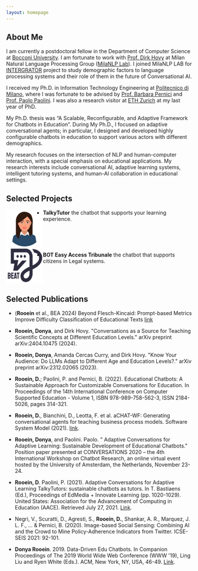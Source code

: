```yaml
---
layout: homepage
---
```


## About Me

I am currently a postdoctoral fellow in the Department of Computer Science at [Bocconi University](https://www.unibocconi.it/). I am fortunate to work with [Prof. Dirk Hovy](https://milanlproc.github.io/authors/1_dirk_hovy/) at Milan Natural Language Processing Group ([MilaNLP Lab](https://milanlproc.github.io/#about)). I joined MilaNLP LAB for [INTERGRATOR](https://milanlproc.github.io/project/integrator/) project to study demographic factors to language processing systems and their role of them in the future of Conversational AI. 

 I received my Ph.D. in Information Technology Engineering at [Politecnico di Milano](https://www.polimi.it/), where I was fortunate to be advised by [Prof. Barbara Pernici](https://pernici.faculty.polimi.it/) and [Prof. Paolo Paolini](https://www.deib.polimi.it/eng/people/details/60294). I was also a research visitor at [ETH Zurich](https://ethz.ch/en.html) at my last year of PhD. 
 
  My Ph.D. thesis was “A Scalable, Reconfigurable, and Adaptive Framework for Chatbots in Education”. During My Ph.D., I focused on adaptive conversational agents; in particular, I designed and developed highly configurable chatbots in education to support various actors with different demographics.

My research focuses on the intersection of NLP and human-computer interaction, with a special emphasis on educational applications. My research interests include conversational AI, adaptive learning systems, intelligent tutoring systems, and human-AI collaboration in educational settings.


## Selected Projects


<img align="left" width="100" height="100" src="files/project-TT.png"/>

- **TalkyTutor** the chatbot that supports your learning experience.
<br clear="left"/>


<img align="left" width="100" height="100" src="files/project-BT.jpg"/>

- **BOT Easy Access Tribunale** the chatbot that supports citizens in Legal systems.
<br clear="left"/>


## Selected Publications
- (**Rooein** et al., BEA 2024) Beyond Flesch-Kincaid: Prompt-based Metrics Improve Difficulty Classification of Educational Texts [link](https://aclanthology.org/2024.bea-1.5) 

- **Rooein, Donya**, and Dirk Hovy. "Conversations as a Source for Teaching Scientific Concepts at Different Education Levels." arXiv preprint arXiv:2404.10475 (2024).

- **Rooein, Donya**, Amanda Cercas Curry, and Dirk Hovy. "Know Your Audience: Do LLMs Adapt to Different Age and Education Levels?." arXiv preprint arXiv:2312.02065 (2023).

- **Rooein, D.**; Paolini, P. and Pernici, B. (2022). Educational Chatbots: A Sustainable Approach for Customizable Conversations for Education.  In Proceedings of the 14th International Conference on Computer Supported Education - Volume 1, ISBN 978-989-758-562-3, ISSN 2184-5026, pages 314-321.

- **Rooein, D.**, Bianchini, D., Leotta, F. et al. aCHAT-WF: Generating conversational agents for teaching business process models. Software System Model (2021). [link](https://doi.org/10.1007/s10270-021-00925-7).

- **Rooein, Donya**, and Paolini. Paolo. " Adaptive Conversations for Adaptive Learning: Sustainable Development of Educational Chatbots." Position paper presented at CONVERSATIONS 2020 – the 4th International Workshop on Chatbot Research, an online virtual event hosted by the University of Amsterdam, the Netherlands, November 23-24.

-  **Rooein, D**. Paolini, P. (2021). Adaptive Conversations for Adaptive Learning TalkyTutors: sustainable chatbots as tutors. In T. Bastiaens (Ed.), Proceedings of EdMedia + Innovate Learning (pp. 1020-1029). United States: Association for the Advancement of Computing in Education (AACE). Retrieved July 27, 2021. 
[Link](https://www.learntechlib.org/primary/p/219783/).

- Negri, V., Scuratti, D., Agresti, S., **Rooein, D.**, Shankar, A. R., Marquez, J. L. F., ... \& Pernici, B. (2020). Image-based Social Sensing: Combining AI and the Crowd to Mine Policy-Adherence Indicators from Twitter. ICSE-SEIS 2021: 92-101.

- **Donya Rooein**. 2019. Data-Driven Edu Chatbots. In Companion Proceedings of The 2019 World Wide Web Conference (WWW '19), Ling Liu and Ryen White (Eds.). ACM, New York, NY, USA, 46-49. 
[Link](https://doi.org/10.1145/3308560.3314191).






<!--
## Contact
**Address:** [Max-Planck-Institut für Informatik, Campus E1 4, 66123 Saarbrücken, Germany](https://g.page/MPI-INF)
<br>
**Office Location:** E1 4 - 609 &nbsp;&nbsp;&nbsp;&nbsp;&nbsp;&nbsp; **Phone:** +49 681 9325 2109
-->
